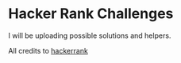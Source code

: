 # Hacker Rank Challenges 

I will be uploading possible solutions and helpers.

All credits to [hackerrank](www.hackerrank.com/)